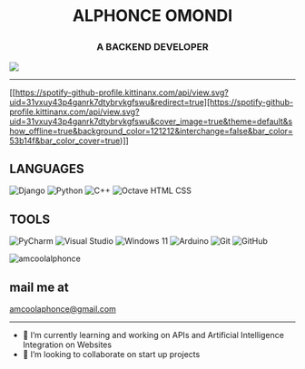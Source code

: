 # <p align="center">ALPHONCE OMONDI </p>
### <p align="center"> A BACKEND DEVELOPER</p>
![](https://komarev.com/ghpvc/?username=amcoolalphonce)
***
[[https://spotify-github-profile.kittinanx.com/api/view.svg?uid=31vxuy43p4ganrk7dtybrvkgfswu&redirect=true][https://spotify-github-profile.kittinanx.com/api/view.svg?uid=31vxuy43p4ganrk7dtybrvkgfswu&cover_image=true&theme=default&show_offline=true&background_color=121212&interchange=false&bar_color=53b14f&bar_color_cover=true)]]
## LANGUAGES
![Django](https://img.shields.io/badge/django-%23092E20.svg?style=for-the-badge&logo=django&logoColor=white) ![Python](https://img.shields.io/badge/python-3670A0?style=for-the-badge&logo=python&logoColor=ffdd54) ![C++](https://img.shields.io/badge/c++-%2300599C.svg?style=for-the-badge&logo=c%2B%2B&logoColor=white) ![Octave](https://img.shields.io/badge/OCTAVE-darkblue?style=for-the-badge&logo=octave&logoColor=fcd683) HTML CSS
## TOOLS  
![PyCharm](https://img.shields.io/badge/pycharm-143?style=for-the-badge&logo=pycharm&logoColor=black&color=black&labelColor=green) ![Visual Studio](https://img.shields.io/badge/Visual%20Studio-5C2D91.svg?style=for-the-badge&logo=visual-studio&logoColor=white) ![Windows 11](https://img.shields.io/badge/Windows%2011-%230079d5.svg?style=for-the-badge&logo=Windows%2011&logoColor=white) ![Arduino](https://img.shields.io/badge/-Arduino-00979D?style=for-the-badge&logo=Arduino&logoColor=white) ![Git](https://img.shields.io/badge/git-%23F05033.svg?style=for-the-badge&logo=git&logoColor=white) ![GitHub](https://img.shields.io/badge/github-%23121011.svg?style=for-the-badge&logo=github&logoColor=white)

<p><img align="center" src="https://github-readme-streak-stats.herokuapp.com/?user=amcoolalphonce&" alt="amcoolalphonce" /></p>


## mail me at
amcoolaphonce@gmail.com
<!--
**amcoolalphonce/amcoolalphonce** is a ✨ _special_ ✨ repository because its `README.md` (this file) appears on your GitHub profile.

Here are some ideas to get you started:

- 🔭 I’m currently working on ...
- 🌱 I’m currently learning ...
- 👯 I’m looking to collaborate on ...
- 🤔 I’m looking for help with ...
- 💬 Ask me about ...
- 📫 How to reach me: ...
- 😄 Pronouns: ...
- ⚡ Fun fact: ...
-->
****
- 🌱 I’m currently learning  and working on APIs and Artificial Intelligence Integration on Websites
- 👯 I’m looking to collaborate on start up projects 
